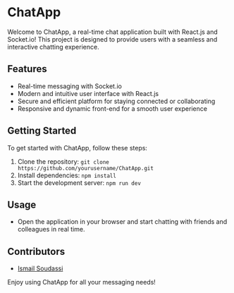 # ChatApp

Welcome to ChatApp, a real-time chat application built with React.js and Socket.io! This project is designed to provide users with a seamless and interactive chatting experience.

## Features

- Real-time messaging with Socket.io
- Modern and intuitive user interface with React.js
- Secure and efficient platform for staying connected or collaborating
- Responsive and dynamic front-end for a smooth user experience

## Getting Started

To get started with ChatApp, follow these steps:

1. Clone the repository: `git clone https://github.com/yourusername/ChatApp.git`
2. Install dependencies: `npm install`
3. Start the development server: `npm run dev`

## Usage

- Open the application in your browser and start chatting with friends and colleagues in real time.

## Contributors

- [Ismail Soudassi](https://github.com/ismailsoud)


Enjoy using ChatApp for all your messaging needs!
 

